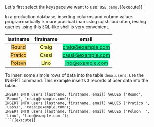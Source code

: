 Let's first select the keyspace we want to use: `USE demo;`{{execute}}

In a production database, inserting columns and column values programmatically is more practical than using cqlsh, but often, testing queries using this SQL-like shell is very convenient.

| lastname             | firstname | email |          
| :---:                 | :---:   | :---:        |
| <span style="background-color:#ffcc66">Round</span>   | <span style="background-color:#ffff99">Craig</span>  |<span style="background-color:#00ff99">craig@example.com</span>    |
| <span style="background-color:#ffcc66">Pratico</span>   | <span style="background-color:#ffff99">Cassi</span>   |<span style="background-color:#00ff99">cassi@example.com</span>     |  
| <span style="background-color:#ffcc66">Polson</span>   | <span style="background-color:#ffff99">Lino</span>  |<span style="background-color:#00ff99">lino@example.com</span>    |   

To insert some simple rows of data into the table `demo.users`, use the INSERT command. This example inserts 3 records of user data into the table.

```
INSERT INTO users (lastname, firstname, email) VALUES ('Round', 'Round', 'craig@example.com');
INSERT INTO users (lastname, firstname, email) VALUES ('Pratico ', 'Cassi', 'cassi@example.com');
INSERT INTO users (lastname, firstname, email) VALUES ('Polson  ', 'Lino', 'lino@example.com ');
```{{execute}}
